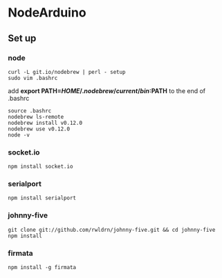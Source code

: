 # NodeArduino
## Set up
### node

    curl -L git.io/nodebrew | perl - setup
    sudo vim .bashrc
add **export PATH=$HOME/.nodebrew/current/bin:$PATH** to the end of .bashrc

    source .bashrc
    nodebrew ls-remote
    nodebrew install v0.12.0
    nodebrew use v0.12.0
    node -v

### socket.io

	npm install socket.io

### serialport

	npm install serialport

### johnny-five

    git clone git://github.com/rwldrn/johnny-five.git && cd johnny-five
    npm install

### firmata

    npm install -g firmata